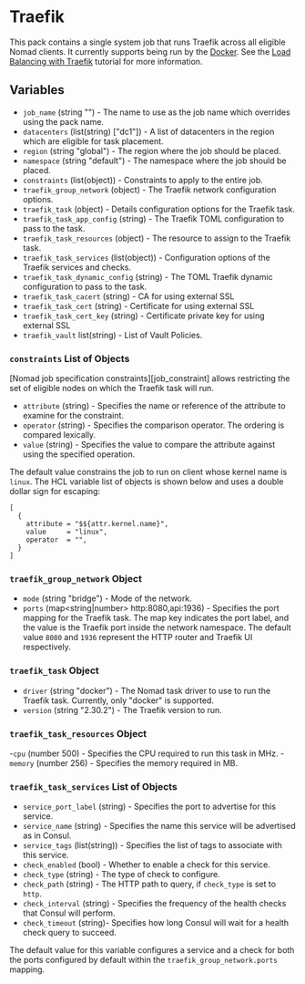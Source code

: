 # Traefik

This pack contains a single system job that runs Traefik across all eligible Nomad clients. It
currently supports being run by the [Docker][docker_driver]. See the
[Load Balancing with Traefik][traefik_learn_guide] tutorial for more information.

## Variables

- `job_name` (string "") - The name to use as the job name which overrides using the pack name.
- `datacenters` (list(string) ["dc1"]) - A list of datacenters in the region which are eligible for
  task placement.
- `region` (string "global") - The region where the job should be placed.
- `namespace` (string "default") - The namespace where the job should be placed.
- `constraints` (list(object)) - Constraints to apply to the entire job.
- `traefik_group_network` (object) - The Traefik network configuration options.
- `traefik_task` (object) - Details configuration options for the Traefik task.
- `traefik_task_app_config` (string) - The Traefik TOML configuration to pass to the
task.
- `traefik_task_resources` (object) - The resource to assign to the Traefik task.
- `traefik_task_services` (list(object)) - Configuration options of the Traefik services and checks.
- `traefik_task_dynamic_config` (string) - The TOML Traefik dynamic configuration to pass to the task.
- `traefik_task_cacert` (string) - CA for using external SSL
- `traefik_task_cert` (string) - Certificate for using external SSL
- `traefik_task_cert_key` (string) - Certificate private key for using external SSL
- `traefik_vault` list(string) - List of Vault Policies.

### `constraints` List of Objects

[Nomad job specification constraints][job_constraint] allows restricting the set of eligible nodes
on which the Traefik task will run.

- `attribute` (string) - Specifies the name or reference of the attribute to examine for the
  constraint.
- `operator` (string) - Specifies the comparison operator. The ordering is compared lexically.
- `value` (string) - Specifies the value to compare the attribute against using the specified
  operation.

The default value constrains the job to run on client whose kernel name is `linux`. The HCL
variable list of objects is shown below and uses a double dollar sign for escaping:
```hcl
[
  {
    attribute = "$${attr.kernel.name}",
    value     = "linux",
    operator  = "",
  }
]
```

### `traefik_group_network` Object

- `mode` (string "bridge") - Mode of the network.
- `ports` (map<string|number> http:8080,api:1936) - Specifies the port mapping for the Traefik task.
The map key indicates the port label, and the value is the Traefik port inside the network
namespace. The default value `8080` and `1936` represent the HTTP router and Traefik UI respectively.

### `traefik_task` Object

- `driver` (string "docker") - The Nomad task driver to use to run the Traefik task. Currently,
  only "docker" is supported.
- `version` (string "2.30.2") - The Traefik version to run.

### `traefik_task_resources` Object

-`cpu` (number 500) - Specifies the CPU required to run this task in MHz.
-`memory` (number 256) - Specifies the memory required in MB.

### `traefik_task_services` List of Objects

- `service_port_label` (string) - Specifies the port to advertise for this service.
- `service_name` (string) - Specifies the name this service will be advertised as in Consul.
- `service_tags` (list(string)) - Specifies the list of tags to associate with this service.
- `check_enabled` (bool) - Whether to enable a check for this service.
- `check_type` (string) - The type of check to configure.
- `check_path` (string) - The HTTP path to query, if `check_type` is set to `http`.
- `check_interval` (string) - Specifies the frequency of the health checks that Consul will perform.
- `check_timeout` (string)-  Specifies how long Consul will wait for a health check query to succeed.

The default value for this variable configures a service and a check for both the ports configured
by default within the `traefik_group_network.ports` mapping.

[traefik_learn_guide]: (https://learn.hashicorp.com/tutorials/nomad/load-balancing-traefik)
[docker_driver]: (https://www.nomadproject.io/docs/drivers/docker)

